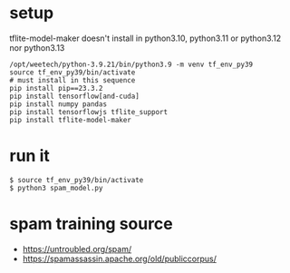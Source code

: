 # setup
tflite-model-maker doesn't install in python3.10, python3.11 or python3.12 nor python3.13

```
/opt/weetech/python-3.9.21/bin/python3.9 -m venv tf_env_py39
source tf_env_py39/bin/activate
# must install in this sequence
pip install pip==23.3.2
pip install tensorflow[and-cuda]
pip install numpy pandas
pip install tensorflowjs tflite_support
pip install tflite-model-maker
```

# run it
```
$ source tf_env_py39/bin/activate
$ python3 spam_model.py
```

# spam training source
* https://untroubled.org/spam/
* https://spamassassin.apache.org/old/publiccorpus/
